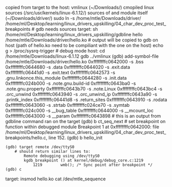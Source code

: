 copied from target to the host:
	vmlinux	        		        (~/Downloads/)
	cmopiled linux sources      	(/src/usr/kernels/linux-6.1.12/)
	sources of and module itself    (~/Downloads/driver/)
		sudo ln -s /home/mtle/Downloads/driver/ /home/ml/Desktop/learning/linux_drivers_upskilling/04_char_dev_proc_test_breakpoints # gdb needs sources
target:
	sh /home/ml/Desktop/learning/linux_drivers_upskilling/gdbline hello /home/mtle/Downloads/driver/hello.ko
	# output will be copied to gdb on host (path of hello.ko need to be compiliant with the one on the host)
	echo g > /proc/sysrq-trigger	# debug mode
host:
	cd /home/mtle/Downloads/linux-6.1.12
	gdb ../vmlinux 
	(gdb) add-symbol-file /home/mtle/Downloads/driver/hello.ko 0xffffffffc0642000       -s .bss 0xffffffffc0644680       -s .data 0xffffffffc0644020       -s .exit.data 0xffffffffc06441d0       -s .exit.text 0xffffffffc0642573       -s .gnu.linkonce.this_module 0xffffffffc0644280       -s .init.data 0xffffffffc024b000       -s .note.gnu.build-id 0xffffffffc0643ba0       -s .note.gnu.property 0xffffffffc0643b70       -s .note.Linux 0xffffffffc0643bc4       -s .orc_unwind 0xffffffffc0643940       -s .orc_unwind_ip 0xffffffffc0643a90       -s .printk_index 0xffffffffc06441d8       -s .return_sites 0xffffffffc0643910       -s .rodata 0xffffffffc0643060       -s .strtab 0xffffffffc024ce70       -s .symtab 0xffffffffc024c000       -s __bug_table 0xffffffffc0644000       -s __mcount_loc 0xffffffffc0643000       -s __param 0xffffffffc0643898	# this is an output from gdbline command ran on the target
	(gdb) b ct_seq_next # set breakpoint on function within debugged module
		Breakpoint 1 at 0xffffffffc0642000: file /home/ml/Desktop/learning/linux_drivers_upskilling/04_char_dev_proc_test_breakpoints/hello.c, line 152.
	(gdb) b hello_init
	
	(gdb) target remote /dev/ttyS0
		# should return similar lines to:
			Remote debugging using /dev/ttyS0
			kgdb_breakpoint () at kernel/debug/debug_core.c:1219
				1219		wmb(); /* Sync point after breakpoint */
	(gdb) c
target:
	insmod hello.ko
	cat /dev/mtle_sequence
